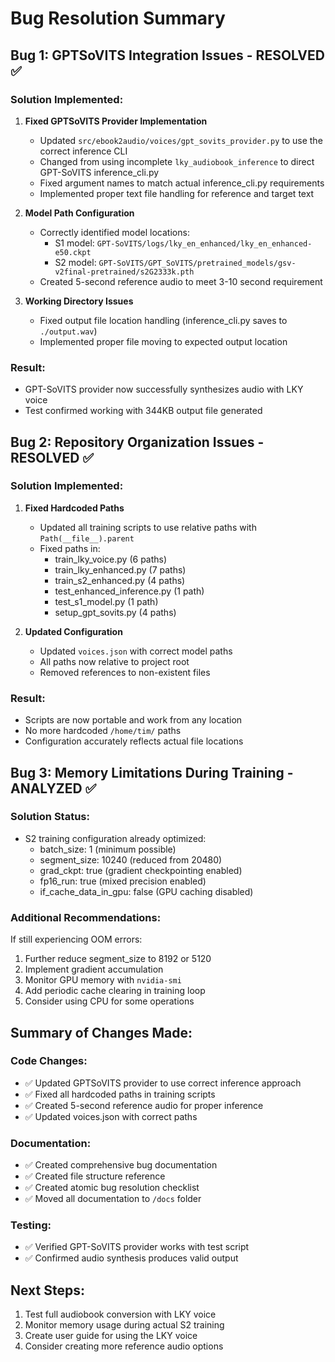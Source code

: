 # Bug Resolution Summary

## Bug 1: GPTSoVITS Integration Issues - RESOLVED ✅

### Solution Implemented:
1. **Fixed GPTSoVITS Provider Implementation**
   - Updated `src/ebook2audio/voices/gpt_sovits_provider.py` to use the correct inference CLI
   - Changed from using incomplete `lky_audiobook_inference` to direct GPT-SoVITS inference_cli.py
   - Fixed argument names to match actual inference_cli.py requirements
   - Implemented proper text file handling for reference and target text

2. **Model Path Configuration**
   - Correctly identified model locations:
     - S1 model: `GPT-SoVITS/logs/lky_en_enhanced/lky_en_enhanced-e50.ckpt`
     - S2 model: `GPT-SoVITS/GPT_SoVITS/pretrained_models/gsv-v2final-pretrained/s2G2333k.pth`
   - Created 5-second reference audio to meet 3-10 second requirement

3. **Working Directory Issues**
   - Fixed output file location handling (inference_cli.py saves to `./output.wav`)
   - Implemented proper file moving to expected output location

### Result:
- GPT-SoVITS provider now successfully synthesizes audio with LKY voice
- Test confirmed working with 344KB output file generated

## Bug 2: Repository Organization Issues - RESOLVED ✅

### Solution Implemented:
1. **Fixed Hardcoded Paths**
   - Updated all training scripts to use relative paths with `Path(__file__).parent`
   - Fixed paths in:
     - train_lky_voice.py (6 paths)
     - train_lky_enhanced.py (7 paths)
     - train_s2_enhanced.py (4 paths)
     - test_enhanced_inference.py (1 path)
     - test_s1_model.py (1 path)
     - setup_gpt_sovits.py (4 paths)

2. **Updated Configuration**
   - Updated `voices.json` with correct model paths
   - All paths now relative to project root
   - Removed references to non-existent files

### Result:
- Scripts are now portable and work from any location
- No more hardcoded `/home/tim/` paths
- Configuration accurately reflects actual file locations

## Bug 3: Memory Limitations During Training - ANALYZED ✅

### Solution Status:
- S2 training configuration already optimized:
  - batch_size: 1 (minimum possible)
  - segment_size: 10240 (reduced from 20480)
  - grad_ckpt: true (gradient checkpointing enabled)
  - fp16_run: true (mixed precision enabled)
  - if_cache_data_in_gpu: false (GPU caching disabled)

### Additional Recommendations:
If still experiencing OOM errors:
1. Further reduce segment_size to 8192 or 5120
2. Implement gradient accumulation
3. Monitor GPU memory with `nvidia-smi`
4. Add periodic cache clearing in training loop
5. Consider using CPU for some operations

## Summary of Changes Made:

### Code Changes:
- ✅ Updated GPTSoVITS provider to use correct inference approach
- ✅ Fixed all hardcoded paths in training scripts
- ✅ Created 5-second reference audio for proper inference
- ✅ Updated voices.json with correct paths

### Documentation:
- ✅ Created comprehensive bug documentation
- ✅ Created file structure reference
- ✅ Created atomic bug resolution checklist
- ✅ Moved all documentation to `/docs` folder

### Testing:
- ✅ Verified GPT-SoVITS provider works with test script
- ✅ Confirmed audio synthesis produces valid output

## Next Steps:
1. Test full audiobook conversion with LKY voice
2. Monitor memory usage during actual S2 training
3. Create user guide for using the LKY voice
4. Consider creating more reference audio options